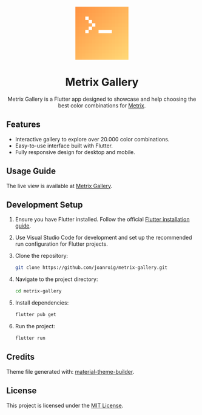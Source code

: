 <p align="center">
  <a href="https://github.com/joanroig/metrix-gallery">
      <img alt="Metrix Gallery logo" src="web/icons/Icon-192.png" width="140px">
  </a>
</p>
<h1 align="center">Metrix Gallery</h1>
<p align="center">Metrix Gallery is a Flutter app designed to showcase and help choosing the best color combinations for <a href="https://github.com/joanroig/metrix">Metrix</a>.</p>

## Features

- Interactive gallery to explore over 20.000 color combinations.
- Easy-to-use interface built with Flutter.
- Fully responsive design for desktop and mobile.

## Usage Guide

The live view is available at [Metrix Gallery](https://joanroig.github.io/metrix-gallery/).

## Development Setup

1. Ensure you have Flutter installed. Follow the official [Flutter installation guide](https://flutter.dev/docs/get-started/install).
2. Use Visual Studio Code for development and set up the recommended run configuration for Flutter projects.

3. Clone the repository:
   ```bash
   git clone https://github.com/joanroig/metrix-gallery.git
   ```
4. Navigate to the project directory:
   ```bash
   cd metrix-gallery
   ```
5. Install dependencies:
   ```bash
   flutter pub get
   ```
6. Run the project:
   ```bash
   flutter run
   ```

## Credits

Theme file generated with: [material-theme-builder](https://material-foundation.github.io/material-theme-builder/).

## License

This project is licensed under the [MIT License](LICENSE).
